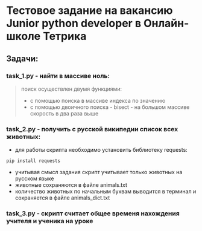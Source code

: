 # Тестовое задание на вакансию Junior python developer в Онлайн-школе Тетрика

## Задачи:

### task_1.py - найти в массиве ноль:
> поиск осуществлен двумя функциями:  
> - с помощью поиска в массиве индекса по значению
> - c помощью двоичного поиска - bisect - на большом массиве скорость в два раза выше

### task_2.py - получить с русской википедии список всех животных:
- для работы скрипта необходимо установить библиотеку requests:
```
pip install requests
```
- учитывая смысл задания скрипт учитывает только животных на русском языке
- животные сохраняются в файле animals.txt
- количество животных по начальным буквам выводится в терминал и сохраняется в файле animals_dict.txt

### task_3.py - скрипт считает общее временя нахождения учителя и ученика на уроке
 

